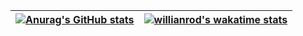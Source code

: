 |[![Anurag's GitHub stats](https://github-readme-stats.vercel.app/api?username=hydrabor&show_icons=true)](https://github.com/anuraghazra/github-readme-stats)|[![willianrod's wakatime stats](https://github-readme-stats.vercel.app/api/wakatime?username=Algor&langs_count=5&custom_title=Algor's%20Wakatime%20Stats)](https://github.com/anuraghazra/github-readme-stats)|
|:-:|:-:|
